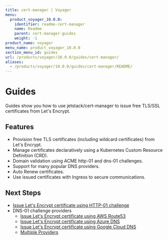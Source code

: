 ```yaml
---
title: cert-manager | Voyager
menu:
  product_voyager_10.0.0:
    identifier: readme-cert-manager
    name: Readme
    parent: cert-manager-guides
    weight: -1
product_name: voyager
menu_name: product_voyager_10.0.0
section_menu_id: guides
url: /products/voyager/10.0.0/guides/cert-manager/
aliases:
  - /products/voyager/10.0.0/guides/cert-manager/README/
---
```


# Guides

Guides show you how to use jetstack/cert-manager to issue free TLS/SSL certificates from Let's Encrypt.

## Features
- Provision free TLS certificates (including wildcard certificates) from Let's Encrypt.
- Manage certificates declaratively using a Kubernetes Custom Resource Definition (CRD).
- Domain validation using ACME http-01 and dns-01 challenges.
- Support for many popular DNS providers.
- Auto Renew certificates.
- Use issued certificates with Ingress to secure communications.

## Next Steps
- [Issue Let's Encrypt certificate using HTTP-01 challenge](/docs/guides/cert-manager/http01_challenge/overview.md)
- DNS-01 challenge providers
  - [Issue Let's Encrypt certificate using AWS Route53](/docs/guides/cert-manager/dns01_challenge/aws-route53.md)
  - [Issue Let's Encrypt certificate using Azure DNS](/docs/guides/cert-manager/dns01_challenge/azure-dns.md)
  - [Issue Let's Encrypt certificate using Google Cloud DNS](/docs/guides/cert-manager/dns01_challenge/google-cloud-dns.md)
  - [Multiple Providers](/docs/guides/cert-manager/dns01_challenge/multiple-challenge-solver.md)
